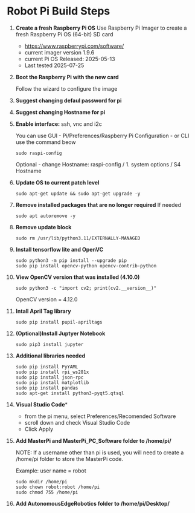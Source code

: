 # **Robot Pi Build Steps**

1. **Create a fresh Raspberry Pi OS**
  Use Raspberry Pi Imager to create a fresh Raspberry Pi OS (64-bit) SD card
   - https://www.raspberrypi.com/software/
   - current imager version 1.9.6
   - current Pi OS Released: 2025-05-13
   - Last tested 2025-07-25
  
1. **Boot the Raspberry Pi with the new card**
   
   Follow the wizard to configure the image

1. **Suggest changing defaul password for pi**
   
1. **Suggest changing Hostname for pi** 

1. **Enable interface:** ssh, vnc and i2c
   
    You can use GUI - Pi/Preferences/Raspberry Pi Configuration - or CLI use the command beow
    ~~~
    sudo raspi-config
    ~~~
    Optional - change Hostname: raspi-config / 1. system options / S4 Hostname 

1. **Update OS to current patch level**

    ~~~
    sudo apt-get update && sudo apt-get upgrade -y
    ~~~
    
1. **Remove installed packages that are no longer required** If needed

    ~~~
    sudo apt autoremove -y
    ~~~
    
1. **Remove update block**

    ~~~
    sudo rm /usr/lib/python3.11/EXTERNALLY-MANAGED
    ~~~

    
1. **Install tensorflow lite and OpenVC**

    ~~~
    sudo python3 -m pip install --upgrade pip
    sudo pip install opencv-python opencv-contrib-python
    ~~~

1. **View OpenCV version that was installed (4.10.0)**

    ~~~
    sudo python3 -c "import cv2; print(cv2.__version__)"
    ~~~
    OpenCV version = 4.12.0

1. **Intall April Tag library**

    ~~~
    sudo pip install pupil-apriltags
    ~~~


1. **(Optional)Install Juptyer Notebook**

    ~~~
    sudo pip3 install jupyter
    ~~~

1. **Additional libraries needed**

    ~~~
    sudo pip install PyYAML
    sudo pip install rpi_ws281x
    sudo pip install json-rpc
    sudo pip install matplotlib
    sudo pip install pandas
    sudo apt-get install python3-pyqt5.qtsql
    ~~~

1. **Visual Studio Code***

    - from the pi menu, select Preferences/Recomended Software
    - scroll down and check Visual Studio Code
    - Click Apply


1. **Add MasterPi and MasterPi_PC_Software folder to /home/pi/**
   
   NOTE: If a username other than pi is used, you will need to create a /home/pi folder to store the MasterPi code.
   
   Example: user name = robot
   ~~~
   sudo mkdir /home/pi
   sudo chown robot:robot /home/pi
   sudo chmod 755 /home/pi
   ~~~


1. **Add AutonomousEdgeRobotics folder to /home/pi/Desktop/**


